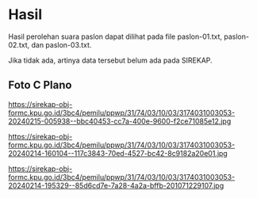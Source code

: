 # Hasil

Hasil perolehan suara paslon dapat dilihat pada file paslon-01.txt, paslon-02.txt, dan paslon-03.txt.

Jika tidak ada, artinya data tersebut belum ada pada SIREKAP.

## Foto C Plano

https://sirekap-obj-formc.kpu.go.id/3bc4/pemilu/ppwp/31/74/03/10/03/3174031003053-20240215-005938--bbc40453-cc7a-400e-9600-f2ce71085e12.jpg

https://sirekap-obj-formc.kpu.go.id/3bc4/pemilu/ppwp/31/74/03/10/03/3174031003053-20240214-160104--117c3843-70ed-4527-bc42-8c9182a20e01.jpg

https://sirekap-obj-formc.kpu.go.id/3bc4/pemilu/ppwp/31/74/03/10/03/3174031003053-20240214-195329--85d6cd7e-7a28-4a2a-bffb-201071229107.jpg
